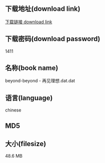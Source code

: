## 下载地址(download link)
[下载链接 download link](https://tutu365.netlify.app/?s=beyond-beyond+-+%E5%86%8D%E8%A7%81%E7%90%86%E6%83%B3.dat)

## 下载密码(download password)
1411

## 名称(book name)
beyond-beyond - 再见理想.dat.dat

## 语言(language)
chinese

## MD5


## 大小(filesize)
48.6 MB
